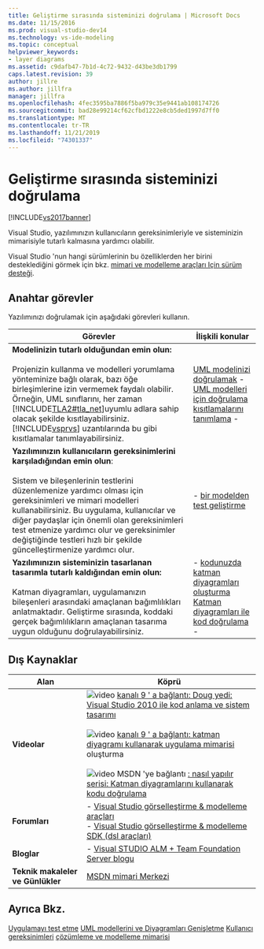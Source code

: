 ```yaml
---
title: Geliştirme sırasında sisteminizi doğrulama | Microsoft Docs
ms.date: 11/15/2016
ms.prod: visual-studio-dev14
ms.technology: vs-ide-modeling
ms.topic: conceptual
helpviewer_keywords:
- layer diagrams
ms.assetid: c9dafb47-7b1d-4c72-9432-d43be3db1799
caps.latest.revision: 39
author: jillre
ms.author: jillfra
manager: jillfra
ms.openlocfilehash: 4fec3595ba7886f5ba979c35e9441ab108174726
ms.sourcegitcommit: bad28e99214cf62cfbd1222e8cb5ded1997d7ff0
ms.translationtype: MT
ms.contentlocale: tr-TR
ms.lasthandoff: 11/21/2019
ms.locfileid: "74301337"
---
```

# <a name="validate-your-system-during-development"></a>Geliştirme sırasında sisteminizi doğrulama
[!INCLUDE[vs2017banner](../includes/vs2017banner.md)]

Visual Studio, yazılımınızın kullanıcıların gereksinimleriyle ve sisteminizin mimarisiyle tutarlı kalmasına yardımcı olabilir.

 Visual Studio 'nun hangi sürümlerinin bu özelliklerden her birini desteklediğini görmek için bkz. [mimari ve modelleme araçları Için sürüm desteği](../modeling/what-s-new-for-design-in-visual-studio.md#VersionSupport).

## <a name="key-tasks"></a>Anahtar görevler
 Yazılımınızı doğrulamak için aşağıdaki görevleri kullanın.

|**Görevler**|**İlişkili konular**|
|---------------|---------------------------|
|**Modelinizin tutarlı olduğundan emin olun:**<br /><br /> Projenizin kullanma ve modelleri yorumlama yönteminize bağlı olarak, bazı öğe birleşimlerine izin vermemek faydalı olabilir. Örneğin, UML sınıflarını, her zaman [!INCLUDE[TLA2#tla_net](../includes/tla2sharptla-net-md.md)]uyumlu adlara sahip olacak şekilde kısıtlayabilirsiniz. [!INCLUDE[vsprvs](../includes/vsprvs-md.md)] uzantılarında bu gibi kısıtlamalar tanımlayabilirsiniz.|[UML modelinizi doğrulamak](../modeling/validate-your-uml-model.md) -   <br />[UML modelleri için doğrulama kısıtlamalarını tanımlama](../modeling/define-validation-constraints-for-uml-models.md) -   |
|**Yazılımınızın kullanıcıların gereksinimlerini karşıladığından emin olun**:<br /><br /> Sistem ve bileşenlerinin testlerini düzenlemenize yardımcı olması için gereksinimleri ve mimari modelleri kullanabilirsiniz. Bu uygulama, kullanıcılar ve diğer paydaşlar için önemli olan gereksinimleri test etmenize yardımcı olur ve gereksinimler değiştiğinde testleri hızlı bir şekilde güncelleştirmenize yardımcı olur.|-   [bir modelden test geliştirme](../modeling/develop-tests-from-a-model.md)|
|**Yazılımınızın sisteminizin tasarlanan tasarımla tutarlı kaldığından emin olun:**<br /><br /> Katman diyagramları, uygulamanızın bileşenleri arasındaki amaçlanan bağımlılıkları anlatmaktadır. Geliştirme sırasında, koddaki gerçek bağımlılıkların amaçlanan tasarıma uygun olduğunu doğrulayabilirsiniz.|-   [kodunuzda katman diyagramları oluşturma](../modeling/create-layer-diagrams-from-your-code.md)<br />[Katman diyagramları ile kod doğrulama](../modeling/validate-code-with-layer-diagrams.md) -   |

## <a name="external-resources"></a>Dış Kaynaklar

|**Alan**|**Köprü**|
|------------------|---------------|
|**Videolar**|![video](../data-tools/media/playvideo.gif "PlayVideo") [kanalı 9 ' a bağlantı: Doug yedi: Visual Studio 2010 ile kod anlama ve sistem tasarımı](https://go.microsoft.com/fwlink/?LinkId=216100)<br /><br /> ![video](../data-tools/media/playvideo.gif "PlayVideo ") [kanalı 9 ' a bağlantı: katman diyagramı kullanarak uygulama mimarisi](https://go.microsoft.com/fwlink/?LinkID=201117) oluşturma<br /><br /> ![video MSDN 'ye bağlantı](../data-tools/media/playvideo.gif "PlayVideo ") [: nasıl yapılır serisi: Katman diyagramlarını kullanarak kodu doğrulama](https://go.microsoft.com/fwlink/?LinkID=214405)|
|**Forumları**|-   [Visual Studio görselleştirme & modelleme araçları](https://go.microsoft.com/fwlink/?LinkId=184720)<br />-   [Visual Studio görselleştirme & modelleme SDK (dsl araçları)](https://go.microsoft.com/fwlink/?LinkId=184721)|
|**Bloglar**|-   [Visual STUDIO ALM + Team Foundation Server blogu](https://go.microsoft.com/fwlink/?LinkID=201340)|
|**Teknik makaleler ve Günlükler**|[MSDN mimari Merkezi](https://go.microsoft.com/fwlink/?LinkId=201343)|

## <a name="see-also"></a>Ayrıca Bkz.
 [Uygulamayı test etme](https://msdn.microsoft.com/library/796b7d6d-ad45-4772-9719-55eaf5490dac) [UML modellerini ve Diyagramları Genişletme](../modeling/extend-uml-models-and-diagrams.md) [Kullanıcı gereksinimleri](../modeling/model-user-requirements.md) [çözümleme ve modelleme mimarisi](../modeling/analyze-and-model-your-architecture.md)
